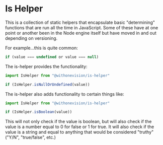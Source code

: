 # Is Helper

This is a collection of static helpers that encapsulate basic "determining"
functions that are run all the time in JavaScript. Some of these have at one
point or another been in the Node engine itself but have moved in and out
depending on versioning.

For example...this is quite common:

```typescript
if (value === undefined or value === null)
```

The is-helper provides the functionality:

```typescript
import IsHelper from "@withonevision/is-helper"

if (IsHelper.isNullOrUndefined(value))
```

The is-helper also adds functionality to certain things like:

```typescript
import IsHelper from "@withonevision/is-helper"

if (IsHelper.isBoolean(value))
```

This will not only check if the value is boolean, but will also check if the
value is a number equal to 0 for false or 1 for true. It will also check if the
value is a string and equal to anything that would be considered "truthy"
("Y/N", "true/false", etc.)
